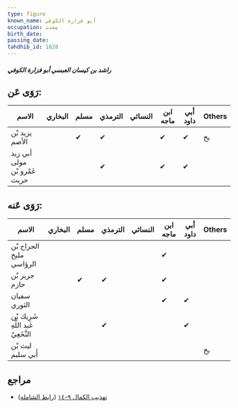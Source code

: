 ```yaml
---
type: figure
known_name: أبو فزارة الكوفي
occupation: محدث
birth_date:
passing_date:
tahdhib_id: 1828
---
```

##### راشد بن كيسان العبسي أبو فزارة الكوفي

## رَوَى عَن:
| الاسم                        | البخاري | مسلم | الترمذي | النسائي | ابن ماجه | أبي داود | Others |
| ---------------------------- | ------- | ---- | ------- | ------- | -------- | -------- | ------ |
| يزيد بْن الأصم               |         | ✔    | ✔       |         | ✔        | ✔        | بخ     |
| أبي زيد مولى عَمْرو بْن حريث |         |      | ✔       |         | ✔        | ✔        |        |
## رَوَى عَنه:
| الاسم                               | البخاري | مسلم | الترمذي | النسائي | ابن ماجه | أبي داود | Others |
| ----------------------------------- | ------- | ---- | ------- | ------- | -------- | -------- | ------ |
| الجراح بْن مليح الرؤاسي             |         |      |         |         | ✔        |          |        |
| جرير بْن حازم                       |         | ✔    | ✔       |         | ✔        |          |        |
| سفيان الثوري                        |         |      |         |         | ✔        | ✔        |        |
| شَرِيك بْن عَبد اللَّهِ النَّخَعِيّ |         |      | ✔       |         |          | ✔        |        |
| ليث بْن أَبي سليم                   |         |      |         |         |          |          | بخ     |
## مراجع
- [تهذيب الكمال ٩-١٤](obsidian://open?vault=Tahdhib-al-Kamal&file=Figures/١٨٢٨-راشد%20بن%20كيسان%20العبسي%20أبو%20فزارة%20الكوفي) ([رابط الشاملة](https://shamela.ws/book/3722/4254))